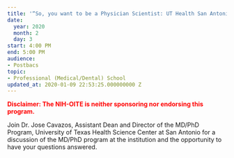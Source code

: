 ```yaml
---
title: '“So, you want to be a Physician Scientist: UT Health San Antonio MD/PhD Program"'
date:
  year: 2020
  month: 2
  day: 3
start: 4:00 PM
end: 5:00 PM
audience:
- Postbacs
topic:
- Professional (Medical/Dental) School
updated_at: 2020-01-09 22:53:25.000000000 Z
---
```

**<span style="color: #ff0000;">Disclaimer: The NIH-OITE is neither
sponsoring nor endorsing this program.</span>**

Join Dr. Jose Cavazos, Assistant Dean and Director of the MD/PhD
Program, University of Texas Health Science Center at San Antonio for a
discussion of the MD/PhD program at the institution and the opportunity
to have your questions answered. 

 
